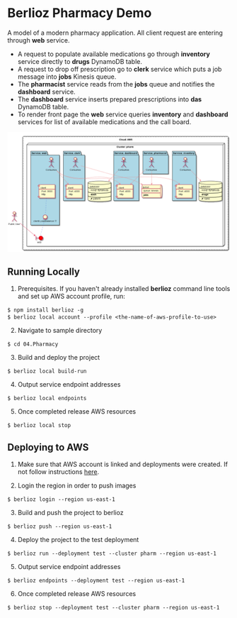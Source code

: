 # Berlioz Pharmacy Demo

A model of a modern pharmacy application. All client request are entering through **web** service.

* A request to populate available medications go through **inventory** service directly to **drugs** DynamoDB table.
* A request to drop off prescription go to **clerk** service which puts a job message into **jobs** Kinesis queue.
* The **pharmacist** service reads from the **jobs** queue and notifies the **dashboard** service.
* The **dashboard** service inserts prepared prescriptions into **das** DynamoDB table.
* To render front page the **web** service queries **inventory** and **dashboard** services for list of available medications and the call board.

![Pharmacy Diagram](diagram.png)

## Running Locally

1. Prerequisites. If you haven't already installed **berlioz** command line tools and set up AWS account profile, run:
```
$ npm install berlioz -g
$ berlioz local account --profile <the-name-of-aws-profile-to-use>
```

2. Navigate to sample directory
```
$ cd 04.Pharmacy
```

3. Build and deploy the project
```
$ berlioz local build-run
```

4. Output service endpoint addresses
```
$ berlioz local endpoints
```

5. Once completed release AWS resources
```
$ berlioz local stop
```

## Deploying to AWS

1. Make sure that AWS account is linked and deployments were created. If not follow instructions [here](../README.md).


2. Login the region in order to push images
```
$ berlioz login --region us-east-1
```

3. Build and push the project to berlioz
```
$ berlioz push --region us-east-1
```

4. Deploy the project to the test deployment
```
$ berlioz run --deployment test --cluster pharm --region us-east-1
```

5. Output service endpoint addresses
```
$ berlioz endpoints --deployment test --region us-east-1
```

6. Once completed release AWS resources
```
$ berlioz stop --deployment test --cluster pharm --region us-east-1
```
